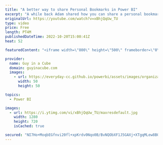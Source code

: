 ```yaml
---
title: "A better way to share Personal Bookmarks in Power BI"
excerpt: "A while back Adam shared how you can share a personal bookmark with others. There is now a better way to share personal bookmarks in Power BI if your report is in a workspace. Learn how!  Share Power BI reports and dashboards with coworkers and others https://learn.microsoft.com/power-bi/collaborate-share/service-share-dashboards"
originalUrl: https://youtube.com/watch?v=xBhjQqUw_TU
type: video
price: Free
length: PT4M
publishedDateTime: 2022-10-20T15:00:41Z
heat: 52

featuredContent: "<iframe width=\"800\" height=\"500\" frameborder=\"0\" src=\"https://www.youtube.com/embed/xBhjQqUw_TU\" allow=\"accelerometer; autoplay; encrypted-media; gyroscope; picture-in-picture\" allowfullscreen></iframe>"

provider:
  name: Guy in a Cube
  domain: guyinacube.com
  images:
    - url: https://everyday-cc.github.io/powerbi/assets/images/organizations/guyinacube.com-50x50.jpg
      width: 50
      height: 50

topics:
  - Power BI

images:
  - url: https://i.ytimg.com/vi/xBhjQqUw_TU/maxresdefault.jpg
    width: 1280
    height: 720
    isCached: true

secured: "NI7Ho+MoqbEGfnvi20fl+xpKrdv0Nqo0B/BvNQObXF1J5GAXj+XTgqMLew8BOwlBXBsM6o9BVCvShFm4auez8PY19/euOLGxZ+3D6IhKfnUzxvKOGf5eZw1VwvqUBJyLHlWr50ww1tzAd4ewWlBXYB7AORlNr/FOKT59RX/QEHEC9ZxVpfjAF8Gj2YPFtYp0GNM3qkud9gLhCQFEpMf5odgLWNRLtM/Ze7wzueBRDM4sKS7NYf7Ibgga69FBb1ORCabEQJlFKKKawX+DSpFcrI3szr11g09fykx8sKO1ZOJ3fdaKgOU/rWISWtXW/b6mdGFmstbOYSpZonzO9cOZE7AWL1vaEFDWms4eDa11RtwaRb2UcS6yDMvWVI00y97c4baZuY0y/uHcbEpTfOqV6BbpM5/b3ZT75/JiDs5xLYY=;0jfGcUqm7wW8q2RQVNaygg=="
---
```


